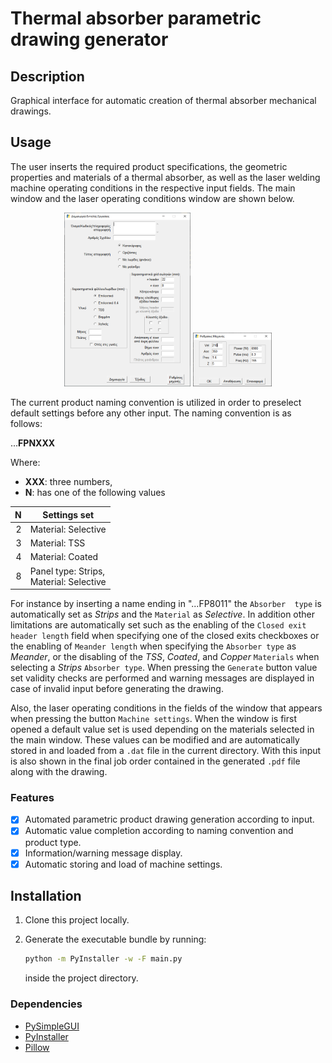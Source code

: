 # Thermal absorber parametric drawing generator

## Description
Graphical interface for automatic creation of thermal absorber mechanical 
drawings.

## Usage
The user inserts the required product specifications, the geometric 
properties and materials of a thermal absorber, as well as the laser 
welding machine operating conditions in the respective input fields. The 
main window and the laser operating conditions window are shown below.

<p align="center">
  <img src="./images/job_order_interface_main.png" width="40%" 
  height="40%">
  <img src="./images/job_order_machine_settings.png" width="25%" 
  height="25%">
</p>

The current product naming convention is utilized in order to preselect 
default settings before any other input. The naming convention is as 
follows:

...**FPNXXX**

Where:
 * **XXX**: three numbers,
 * **N**: has one of the following values

| **N** | Settings set        |
| -----:| ------------------- |
|     2 | Material: Selective |
|     3 | Material: TSS       |
|     4 | Material: Coated    |
|     8 | Panel type: Strips,<br>Material: Selective |

For instance by inserting a name ending in "...FP8011" the `Absorber 
type` is automatically set as *Strips* and the `Material` as *Selective*. 
In addition other limitations are automatically set such as the enabling 
of the `Closed exit header length` field when specifying one of the 
closed exits checkboxes or the enabling of `Meander length` when 
specifying the `Absorber type` as *Meander*, or the disabling of the 
*TSS*, *Coated*, and *Copper* `Materials` when selecting a *Strips* 
`Absorber type`. When pressing the `Generate` button value set validity 
checks are performed and warning messages are displayed in case of 
invalid input before generating the drawing.

Also, the laser operating conditions in the fields of the window that 
appears when pressing the button `Machine settings`. When the window is 
first opened a default value set is used depending on the materials 
selected in the main window. These values can be modified and are 
automatically stored in and loaded from a `.dat` file in the current 
directory. With this input is also shown in the final job order contained 
in the generated `.pdf` file along with the drawing.

### Features

 - [x] Automated parametric product drawing generation according to 
   input.
 - [x] Automatic value completion according to naming convention and 
   product type.
 - [x] Information/warning message display.
 - [x] Automatic storing and load of machine settings.

## Installation
 1. Clone this project locally.
 2. Generate the executable bundle by running:

    ``` bash
    python -m PyInstaller -w -F main.py
    ```

    inside the project directory.

### Dependencies

 * [PySimpleGUI](https://github.com/PySimpleGUI/PySimpleGUI)
 * [PyInstaller](https://github.com/pyinstaller/pyinstaller)
 * [Pillow](https://github.com/python-pillow/Pillow)

